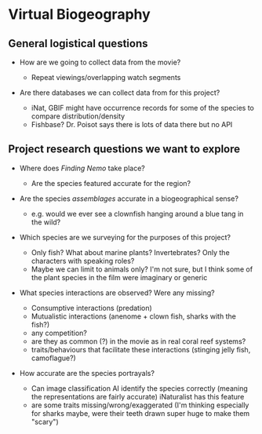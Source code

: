 # Virtual Biogeography
## General logistical questions

* How are we going to collect data from the movie?
  - Repeat viewings/overlapping watch segments

* Are there databases we can collect data from for this project?
  - iNat, GBIF might have occurrence records for some of the species to compare distribution/density
  - Fishbase? Dr. Poisot says there is lots of data there but no API

## Project research questions we want to explore

* Where does *Finding Nemo* take place?
  - Are the species featured accurate for the region?

* Are the species *assemblages* accurate in a biogeographical sense?
  - e.g. would we ever see a clownfish hanging around a blue tang in the wild?

* Which species are we surveying for the purposes of this project?
  - Only fish? What about marine plants? Invertebrates? Only the characters with speaking roles?
  - Maybe we can limit to animals only? I'm not sure, but I think some of the plant species in the film were imaginary or generic

* What species interactions are observed? Were any missing?
  - Consumptive interactions (predation)
  - Mutualistic interactions (anenome + clown fish, sharks with the fish?)
  - any competition?
  - are they as common (?) in the movie as in real coral reef systems?
  - traits/behaviours that facilitate these interactions (stinging jelly fish, camoflague?) 
  
* How accurate are the species portrayals? 
  - Can image classification AI identify the species correctly (meaning the representations are fairly accurate) iNaturalist has this feature
  - are some traits missing/wrong/exaggerated (I'm thinking especially for sharks maybe, were their teeth drawn super huge to make them "scary")

